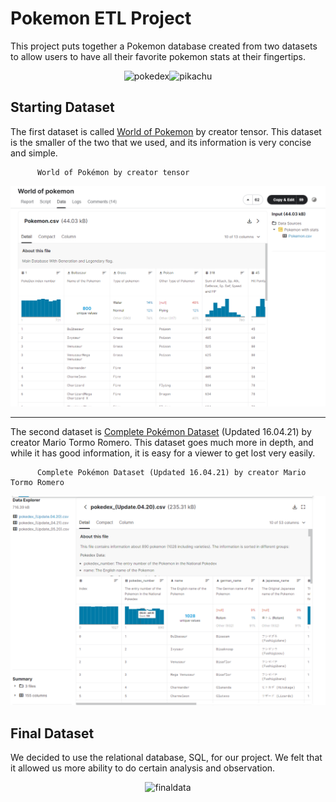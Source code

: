 # Pokemon ETL Project

This project puts together a Pokemon database created from two datasets to allow users to have all their favorite pokemon stats at their fingertips.

<p align="center">
<img width="400" alt="pokedex" src="https://img.rankedboost.com/wp-content/uploads/2017/09/Pokemon-GO-GEN-4-Pokedex.png"><img width="400" alt="pikachu" src="https://www.pngmart.com/files/2/Pikachu-Transparent-Background.png">
	
## Starting Dataset
The first dataset is called [World of Pokemon](https://github.com/KElijahS/ETL-Project2/blob/main/Dataset/World_Pokemon_Clean.csv) by creator tensor. This dataset is the smaller of the two that we used, and its information is very concise and simple. 
					
          World of Pokémon by creator tensor
<p align="center">	
<img width="600" alt="rawdata1" src="https://github.com/KElijahS/ETL-Project2/blob/main/Images/Kaggle1.PNG?raw=true">
 
-----

The second dataset is [Complete Pokémon Dataset](https://github.com/KElijahS/ETL-Project2/blob/main/Dataset/pokedex_421_Clean.csv) (Updated 16.04.21) by creator Mario Tormo Romero. This dataset goes much more in depth, and while it has good information, it is easy for a viewer to get lost very easily.   
  
          Complete Pokémon Dataset (Updated 16.04.21) by creator Mario Tormo Romero
<p align="center">	
<img width="600" alt="rawdata2" src="https://github.com/KElijahS/ETL-Project2/blob/main/Images/kaggle2.PNG?raw=true">
  
## Final Dataset
We decided to use the relational database, SQL, for our project. We felt that it allowed us more ability to do certain analysis and observation. 
  
<p align="center">	
<img width="600" alt="finaldata" src="https://github.com/KElijahS/ETL-Project2/blob/main/Dataset/Pokemon_join.csv">
